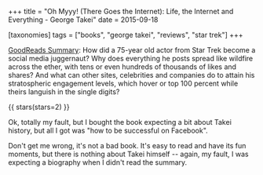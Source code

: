 +++
title = "Oh Myyy! (There Goes the Internet): Life, the Internet and Everything - George Takei"
date = 2015-09-18

[taxonomies]
tags = ["books", "george takei", "reviews", "star trek"]
+++

[GoodReads Summary](https://www.goodreads.com/book/show/16059137-oh-myyy):
How did a 75-year old actor from Star Trek become a social media juggernaut?
Why does everything he posts spread like wildfire across the ether, with tens
or even hundreds of thousands of likes and shares? And what can other sites,
celebrities and companies do to attain his stratospheric engagement levels,
which hover or top 100 percent while theirs languish in the single digits?

<!-- more -->

{{ stars(stars=2) }}

Ok, totally my fault, but I bought the book expecting a bit about Takei
history, but all I got was "how to be successful on Facebook".

Don't get me wrong, it's not a bad book. It's easy to read and have its fun
moments, but there is nothing about Takei himself -- again, my fault, I was
expecting a biography when I didn't read the summary.
